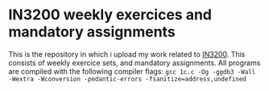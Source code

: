 # IN3200 weekly exercices and mandatory assignments 
This is the repository in which i upload my work related to [IN3200](https://www.uio.no/studier/emner/matnat/ifi/IN3200/index-eng.html).
This consists of weekly exercice sets, and mandatory assignments.
All programs are compiled with the following compiler flags:
`gcc 1c.c -Og -ggdb3 -Wall -Wextra -Wconversion -pedantic-errors -fsanitize=address,undefined`
